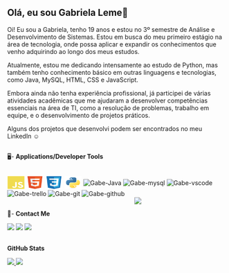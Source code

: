## Olá, eu sou Gabriela Leme👋

Oi! Eu sou a Gabriela, tenho 19 anos e estou no 3º semestre de Análise e Desenvolvimento de Sistemas. Estou em busca do meu primeiro estágio na área de tecnologia, onde possa aplicar e expandir os conhecimentos que venho adquirindo ao longo dos meus estudos.

Atualmente, estou me dedicando intensamente ao estudo de Python, mas também tenho conhecimento básico em outras linguagens e tecnologias, como Java, MySQL, HTML, CSS e JavaScript.

Embora ainda não tenha experiência profissional, já participei de várias atividades acadêmicas que me ajudaram a desenvolver competências essenciais na área de TI, como a resolução de problemas, trabalho em equipe, e o desenvolvimento de projetos práticos.

Alguns dos projetos que desenvolvi podem ser encontrados no meu LinkedIn ☺️


##
🖥️- **Applications/Developer Tools**
<div style="display: inline_block"><br>
  <img align="center" alt="Gabe-Js" height="30" width="40" src="https://raw.githubusercontent.com/devicons/devicon/master/icons/javascript/javascript-plain.svg">
  <img align="center" alt="Gabe-HTML" height="30" width="40" src="https://raw.githubusercontent.com/devicons/devicon/master/icons/html5/html5-original.svg">
  <img align="center" alt="Gabe-CSS" height="30" width="40" src="https://raw.githubusercontent.com/devicons/devicon/master/icons/css3/css3-original.svg">
  <img align="center" alt="Gabe-Python" height="30" width="40" src="https://raw.githubusercontent.com/devicons/devicon/master/icons/python/python-original.svg">
  <img align="center" alt="Gabe-Java" height="30" width="40" src="https://cdn.jsdelivr.net/gh/devicons/devicon@latest/icons/java/java-original-wordmark.svg">
  <img align="center" alt="Gabe-mysql" height="30" width="40" src="https://cdn.jsdelivr.net/gh/devicons/devicon@latest/icons/mysql/mysql-plain-wordmark.svg">
  <img align="center" alt="Gabe-vscode" height="30" width="40" src="https://cdn.jsdelivr.net/gh/devicons/devicon@latest/icons/vscode/vscode-original.svg">
  <img align="center" alt="Gabe-trello" height="30" width="40" src="https://cdn.jsdelivr.net/gh/devicons/devicon@latest/icons/trello/trello-plain-wordmark.svg">
  <img align="center" alt="Gabe-git" height="30" width="40" src="https://cdn.jsdelivr.net/gh/devicons/devicon@latest/icons/git/git-original-wordmark.svg" />
  <img align="center" alt="Gabe-github" height="30" width="40" src="https://cdn.jsdelivr.net/gh/devicons/devicon@latest/icons/github/github-original-wordmark.svg" />
</div>

<img align= "right" width= "210" src= "https://pa1.narvii.com/6580/8098c6e9207376889eeb0532d9f5a0723c4d73f5_hq.gif"/>

##
  
  📱- **Contact Me**
  <div> 
  <a href="https://www.linkedin.com/in/gabriela-oliveira-leme" target="_blank"><img src="https://img.shields.io/badge/-LinkedIn-%230077B5?style=for-the-badge&logo=linkedin&logoColor=white" target="_blank"></a> 
  <a href = "mailto:gabioliveira_leme@outlook.com"><img src="https://img.shields.io/badge/-Gmail-%23333?style=for-the-badge&logo=gmail&logoColor=white" target="_blank"></a>
  <a href="https://www.instagram.com/gabi_oliveiraleme/" target="_blank"><img src="https://img.shields.io/badge/-Instagram-%23E4405F?style=for-the-badge&logo=instagram&logoColor=white" target="_blank"></a>
</div>

##

**GitHub Stats**

<a href="https://github.com/Gabeleme" title="Perfil da Gabe">
  <img height="160em" src="https://github-readme-stats.vercel.app/api?username=Gabeleme&theme=dark&show_icons=true" />
</a>


<a href="https://github.com/Gabeleme" title="Perfil da Gabe">
  <img height="160em" src="https://github-readme-stats.vercel.app/api/top-langs/?username=Gabeleme&layout=compact&langs_count=16&theme=dark"/>
</a>
 

 
